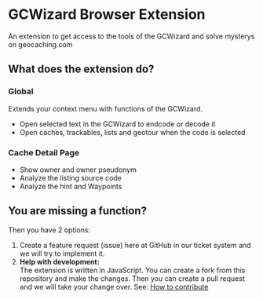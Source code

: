 # GCWizard Browser Extension

An extension to get access to the tools of the GCWizard and solve mysterys on geocaching.com

## What does the extension do?

### Global

Extends your context menu with functions of the GCWizard.

<ul>
    <li>Open selected text in the GCWizard to endcode or decode it</li>
    <li>Open caches, trackables, lists and geotour when the code is selected</li>
</ul>

### Cache Detail Page

<ul>
    <li>Show owner and owner pseudonym</li>
    <li>Analyze the listing source code</li>
    <li>Analyze the hint and Waypoints</li>
</ul>

## You are missing a function?

Then you have 2 options:

<ol>
    <li>Create a feature request (issue) here at GitHub in our ticket system and we will try to implement it.</li>
    <li>
        <b>Help with development:</b><br>
        The extension is written in JavaScript. You can create a fork from this repository and make the changes. Then you can create a pull request and we will take your change over.
        See: <a href="https://github.com/capoaira/GCWizard-Extension/wiki/How-to-contribute" title="How to contribute">How to contribute</a>
    </li>
</ol>
